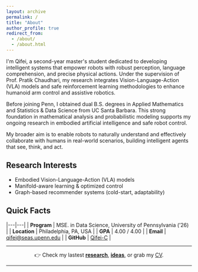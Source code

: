 ```yaml
---
layout: archive
permalink: /
title: "About"
author_profile: true
redirect_from: 
  - /about/
  - /about.html
---
```


I'm Qifei, a second-year master's student dedicated to developing intelligent systems that empower robots with robust perception, language comprehension, and precise physical actions. Under the supervision of Prof. Pratik Chaudhari, my research integrates Vision-Language-Action (VLA) models and safe reinforcement learning methodologies to enhance humanoid arm control and assistive robotics. 

Before joining Penn, I obtained dual B.S. degrees in Applied Mathematics and Statistics & Data Science from UC Santa Barbara. This strong foundation in mathematical analysis and probabilistic modeling supports my ongoing research in embodied artificial intelligence and safe robot control.

My broader aim is to enable robots to naturally understand and effectively collaborate with humans in real-world scenarios, building intelligent agents that see, think, and act.

## Research Interests
- Embodied Vision-Language-Action (VLA) models  
- Manifold-aware learning & optimized control 
- Graph-based recommender systems (cold-start, adaptability)  

## Quick Facts

|---|---|
| **Program** | MSE. in Data Science, University of Pennsylvania (’26) |
| **Location** | Philadelphia, PA, USA |
| **GPA** | 4.00 / 4.00 |
| **Email** | [qifei@seas.upenn.edu](mailto:qifei@seas.upenn.edu) |
| **GitHub** | [Qifei-C](https://github.com/Qifei-C) |

---

<div align="center">
  👉  Check my lastest <strong><a href="/research/">research</a></strong>, <strong><a href="/year-archive/">ideas</a></strong>, or grab my <a href="/files/Qifei_CV.pdf">CV</a>.
</div>

 ---


